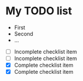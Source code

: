 #  My TODO list

* First
* Second
* ...

- [ ] Incomplete checklist item
- [ ] Incomplete checklist item
- [x] Complete checklist item
- [x] Complete checklist item
